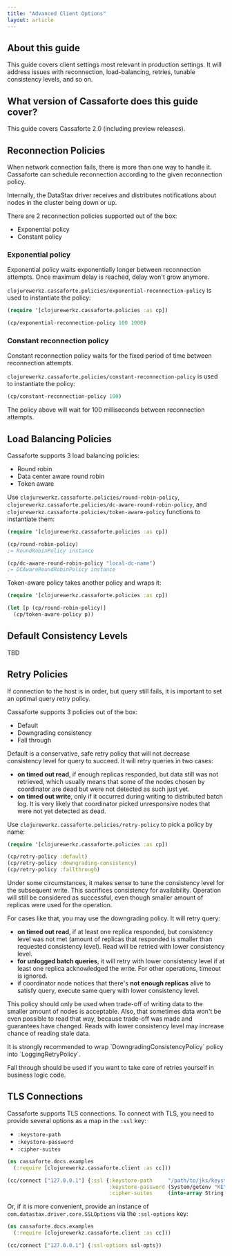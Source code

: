 ```yaml
---
title: "Advanced Client Options"
layout: article
---
```


## About this guide

This guide covers client settings most relevant in production
settings. It will address issues with reconnection, load-balancing,
retries, tunable consistency levels, and so on.

## What version of Cassaforte does this guide cover?

This guide covers Cassaforte 2.0 (including preview releases).


## Reconnection Policies

When network connection fails, there is more than one way to handle
it. Cassaforte can schedule reconnection according to the given
reconnection policy.

Internally, the DataStax driver receives and distributes notifications
about nodes in the cluster being down or up.

There are 2 reconnection policies supported out of the box:

 * Exponential policy
 * Constant policy

### Exponential policy

Exponential policy waits exponentially longer between reconnection
attempts. Once maximum delay is reached, delay won't grow anymore.

`clojurewerkz.cassaforte.policies/exponential-reconnection-policy` is used
to instantiate the policy:

```clojure
(require '[clojurewerkz.cassaforte.policies :as cp])

(cp/exponential-reconnection-policy 100 1000)
```

### Constant reconnection policy

Constant reconnection policy waits for the fixed period of time
between reconnection attempts.

`clojurewerkz.cassaforte.policies/constant-reconnection-policy` is used
to instantiate the policy:


```clojure
(cp/constant-reconnection-policy 100)
```

The policy above will wait for 100 milliseconds between reconnection
attempts.


## Load Balancing Policies

Cassaforte supports 3 load balancing policies:

 * Round robin
 * Data center aware round robin
 * Token aware

Use `clojurewerkz.cassaforte.policies/round-robin-policy`,
`clojurewerkz.cassaforte.policies/dc-aware-round-robin-policy`, and
`clojurewerkz.cassaforte.policies/token-aware-policy` functions to
instantiate them:

``` clojure
(require '[clojurewerkz.cassaforte.policies :as cp])

(cp/round-robin-policy)
;= RoundRobinPolicy instance

(cp/dc-aware-round-robin-policy "local-dc-name")
;= DCAwareRoundRobinPolicy instance
```

Token-aware policy takes another policy and wraps it:

``` clojure
(require '[clojurewerkz.cassaforte.policies :as cp])

(let [p (cp/round-robin-policy)]
  (cp/token-aware-policy p))
```


## Default Consistency Levels

TBD


## Retry Policies

If connection to the host is in order, but query still fails, it is
important to set an optimal query retry policy.

Cassaforte supports 3 policies out of the box:

 * Default
 * Downgrading consistency
 * Fall through

Default is a conservative, safe retry policy that will not decrease consistency
level for query to succeed. It will retry queries in two cases:

  * __on timed out read__, if enough replicas responded, but data still was not retrieved, which
    usually means that some of the nodes chosen by coordinator are dead but were not detected
    as such just yet.
  * __on timed out write__, only if it occurred during writing to distributed batch log. It is very likely that
    coordinator picked unresponsive nodes that were not yet detected as dead.

Use `clojurewerkz.cassaforte.policies/retry-policy` to pick a policy by name:

``` clojure
(require '[clojurewerkz.cassaforte.policies :as cp])

(cp/retry-policy :default)
(cp/retry-policy :downgrading-consistency)
(cp/retry-policy :fallthrough)
```

Under some circumstances, it makes sense to tune the consistency level
for the subsequent write. This sacrifices consistency for
availability. Operation will still be considered as successful, even
though smaller amount of replicas were used for the operation.

For cases like that, you may use the downgrading policy. It will retry query:

  * __on timed out read__, if at least one replica responded, but consistency level was not met (amount
    of replicas that responded is smaller than requested consistency level). Read will be
    retried with lower consistency level.
  * __for unlogged batch queries__, it will retry with lower consistency level if at least one replica
    acknowledged the write. For other operations, timeout is ignored.
  * if coordinator node notices that there's __not enough replicas__ alive to satisfy query, execute
    same query with lower consistency level.

This policy should only be used when trade-off of writing data to the
smaller amount of nodes is acceptable. Also, that sometimes data won't
be even possible to read that way, because trade-off was made and
guarantees have changed. Reads with lower consistency level may
increase chance of reading stale data.

<div class="alert alert-error">
It is strongly recommended to wrap `DowngradingConsistencyPolicy` policy into `LoggingRetryPolicy`.
</div>

Fall through should be used if you want to take care of retries
yourself in business logic code.


## TLS Connections

Cassaforte supports TLS connections. To connect with TLS, you need to provide several
options as a map in the `:ssl` key:

 * `:keystore-path`
 * `:keystore-password`
 * `:cipher-suites`

``` clojure
(ns cassaforte.docs.examples
  (:require [clojurewerkz.cassaforte.client :as cc]))

(cc/connect ["127.0.0.1"] {:ssl {:keystore-path     "/path/to/jks/keystore"
                                 :keystore-password (System/getenv "KEYSTORE_PASSWORD")
                                 :cipher-suites     (into-array String ["TLS_RSA_WITH_AES_128_CBC_SHA" "TLS_RSA_WITH_AES_256_CBC_SHA"])}})
```

Or, if it is more convenient, provide an instance of `com.datastax.driver.core.SSLOptions`
via the `:ssl-options` key:

``` clojure
(ns cassaforte.docs.examples
  (:require [clojurewerkz.cassaforte.client :as cc]))

(cc/connect ["127.0.0.1"] {:ssl-options ssl-opts})
```
